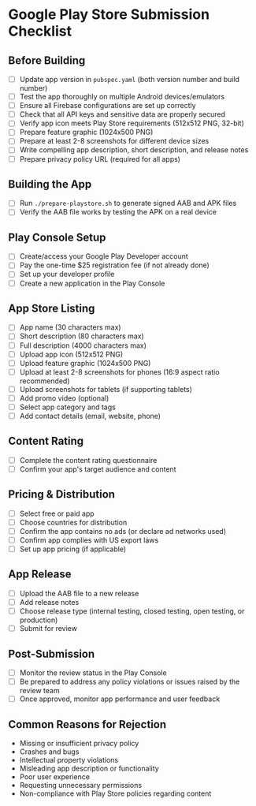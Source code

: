 # Google Play Store Submission Checklist

## Before Building

- [ ] Update app version in `pubspec.yaml` (both version number and build number)
- [ ] Test the app thoroughly on multiple Android devices/emulators
- [ ] Ensure all Firebase configurations are set up correctly
- [ ] Check that all API keys and sensitive data are properly secured
- [ ] Verify app icon meets Play Store requirements (512x512 PNG, 32-bit)
- [ ] Prepare feature graphic (1024x500 PNG)
- [ ] Prepare at least 2-8 screenshots for different device sizes
- [ ] Write compelling app description, short description, and release notes
- [ ] Prepare privacy policy URL (required for all apps)

## Building the App

- [ ] Run `./prepare-playstore.sh` to generate signed AAB and APK files
- [ ] Verify the AAB file works by testing the APK on a real device

## Play Console Setup

- [ ] Create/access your Google Play Developer account
- [ ] Pay the one-time $25 registration fee (if not already done)
- [ ] Set up your developer profile
- [ ] Create a new application in the Play Console

## App Store Listing

- [ ] App name (30 characters max)
- [ ] Short description (80 characters max)
- [ ] Full description (4000 characters max)
- [ ] Upload app icon (512x512 PNG)
- [ ] Upload feature graphic (1024x500 PNG)
- [ ] Upload at least 2-8 screenshots for phones (16:9 aspect ratio recommended)
- [ ] Upload screenshots for tablets (if supporting tablets)
- [ ] Add promo video (optional)
- [ ] Select app category and tags
- [ ] Add contact details (email, website, phone)

## Content Rating

- [ ] Complete the content rating questionnaire
- [ ] Confirm your app's target audience and content

## Pricing & Distribution

- [ ] Select free or paid app
- [ ] Choose countries for distribution
- [ ] Confirm the app contains no ads (or declare ad networks used)
- [ ] Confirm app complies with US export laws
- [ ] Set up app pricing (if applicable)

## App Release

- [ ] Upload the AAB file to a new release
- [ ] Add release notes
- [ ] Choose release type (internal testing, closed testing, open testing, or production)
- [ ] Submit for review

## Post-Submission

- [ ] Monitor the review status in the Play Console
- [ ] Be prepared to address any policy violations or issues raised by the review team
- [ ] Once approved, monitor app performance and user feedback

## Common Reasons for Rejection

- Missing or insufficient privacy policy
- Crashes and bugs
- Intellectual property violations
- Misleading app description or functionality
- Poor user experience
- Requesting unnecessary permissions
- Non-compliance with Play Store policies regarding content